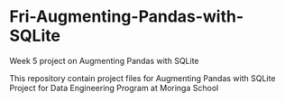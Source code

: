# Fri-Augmenting-Pandas-with-SQLite
Week 5 project on Augmenting Pandas with SQLite

This repository contain project files for Augmenting Pandas with SQLite Project for Data Engineering Program at Moringa School
